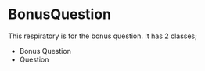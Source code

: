 # BonusQuestion
This respiratory is for the bonus question.
It has 2 classes;
- Bonus Question
- Question
